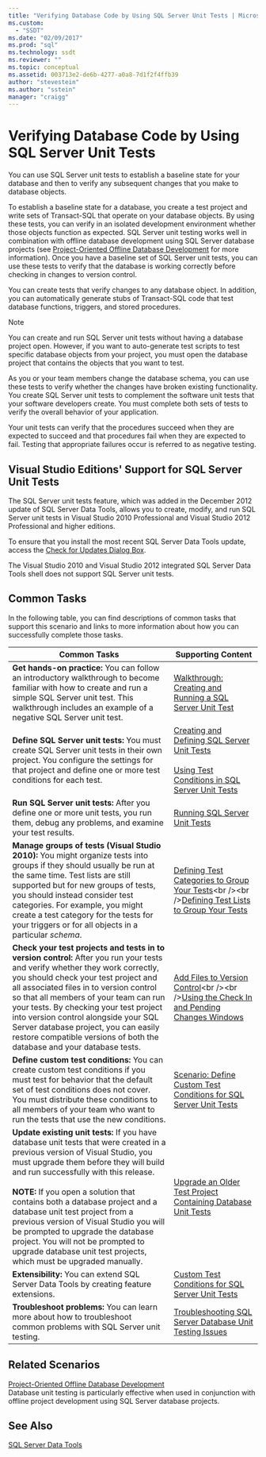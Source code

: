 ```yaml
---
title: "Verifying Database Code by Using SQL Server Unit Tests | Microsoft Docs"
ms.custom: 
  - "SSDT"
ms.date: "02/09/2017"
ms.prod: "sql"
ms.technology: ssdt
ms.reviewer: ""
ms.topic: conceptual
ms.assetid: 003713e2-de6b-4277-a0a8-7d1f2f4ffb39
author: "stevestein"
ms.author: "sstein"
manager: "craigg"
---
```

# Verifying Database Code by Using SQL Server Unit Tests
You can use SQL Server unit tests to establish a baseline state for your database and then to verify any subsequent changes that you make to database objects.  
  
To establish a baseline state for a database, you create a test project and write sets of Transact\-SQL that operate on your database objects. By using these tests, you can verify in an isolated development environment whether those objects function as expected. SQL Server unit testing works well in combination with offline database development using SQL Server database projects (see [Project-Oriented Offline Database Development](../ssdt/project-oriented-offline-database-development.md) for more information). Once you have a baseline set of SQL Server unit tests, you can use these tests to verify that the database is working correctly before checking in changes to version control.  
  
You can create tests that verify changes to any database object. In addition, you can automatically generate stubs of Transact\-SQL code that test database functions, triggers, and stored procedures.  
  
> [!NOTE]  
> You can create and run SQL Server unit tests without having a database project open. However, if you want to auto-generate test scripts to test specific database objects from your project, you must open the database project that contains the objects that you want to test.  
  
As you or your team members change the database schema, you can use these tests to verify whether the changes have broken existing functionality. You create SQL Server unit tests to complement the software unit tests that your software developers create. You must complete both sets of tests to verify the overall behavior of your application.  
  
Your unit tests can verify that the procedures succeed when they are expected to succeed and that procedures fail when they are expected to fail. Testing that appropriate failures occur is referred to as negative testing.  
  
## Visual Studio Editions' Support for SQL Server Unit Tests  
The SQL Server unit tests feature, which was added in the December 2012 update of SQL Server Data Tools, allows you to create, modify, and run SQL Server unit tests in Visual Studio 2010 Professional and Visual Studio 2012 Professional and higher editions.  
  
To ensure that you install the most recent SQL Server Data Tools update, access the [Check for Updates Dialog Box](../ssdt/check-for-updates-dialog-box.md).  
  
The Visual Studio 2010 and Visual Studio 2012 integrated SQL Server Data Tools shell does not support SQL Server unit tests.  
  
## Common Tasks  
In the following table, you can find descriptions of common tasks that support this scenario and links to more information about how you can successfully complete those tasks.  
  
|Common Tasks|Supporting Content|  
|----------------|----------------------|  
|**Get hands-on practice:** You can follow an introductory walkthrough to become familiar with how to create and run a simple SQL Server unit test. This walkthrough includes an example of a negative SQL Server unit test.|[Walkthrough: Creating and Running a SQL Server Unit Test](../ssdt/walkthrough-creating-and-running-a-sql-server-unit-test.md)|  
|**Define SQL Server unit tests:** You must create SQL Server unit tests in their own project. You configure the settings for that project and define one or more test conditions for each test.|[Creating and Defining SQL Server Unit Tests](../ssdt/creating-and-defining-sql-server-unit-tests.md)<br /><br />[Using Test Conditions in SQL Server Unit Tests](../ssdt/using-test-conditions-in-sql-server-unit-tests.md)|  
|**Run SQL Server unit tests:** After you define one or more unit tests, you run them, debug any problems, and examine your test results.|[Running SQL Server Unit Tests](../ssdt/running-sql-server-unit-tests.md)|  
|**Manage groups of tests (Visual Studio 2010):** You might organize tests into groups if they should usually be run at the same time. Test lists are still supported but for new groups of tests, you should instead consider test categories. For example, you might create a test category for the tests for your triggers or for all objects in a particular *schema*.|[Defining Test Categories to Group Your Tests](http://msdn.microsoft.com/library/dd286595(VS.100).aspx)<br /><br />[Defining Test Lists to Group Your Tests](http://msdn.microsoft.com/library/dd286584(VS.100).aspx)|  
|**Check your test projects and tests in to version control:** After you run your tests and verify whether they work correctly, you should check your test project and all associated files in to version control so that all members of your team can run your tests. By checking your test project into version control alongside your SQL Server database project, you can easily restore compatible versions of both the database and your database tests.|[Add Files to Version Control](http://msdn.microsoft.com/library/ms181374(VS.100).aspx)<br /><br />[Using the Check In and Pending Changes Windows](http://msdn.microsoft.com/library/ms245462(VS.100).aspx)|  
|**Define custom test conditions:** You can create custom test conditions if you must test for behavior that the default set of test conditions does not cover. You must distribute these conditions to all members of your team who want to run the tests that use the new conditions.|[Scenario: Define Custom Test Conditions for SQL Server Unit Tests](http://msdn.microsoft.com/library/dd193282(VS.100).aspx)|  
|**Update existing unit tests:** If you have database unit tests that were created in a previous version of Visual Studio, you must upgrade them before they will build and run successfully with this release.<br /><br />**NOTE:** If you open a solution that contains both a database project and a database unit test project from a previous version of Visual Studio you will be prompted to upgrade the database project. You will not be prompted to upgrade database unit test projects, which must be upgraded manually.|[Upgrade an Older Test Project Containing Database Unit Tests](../ssdt/upgrade-an-older-test-project-containing-database-unit-tests.md)|  
|**Extensibility:** You can extend SQL Server Data Tools by creating feature extensions.|[Custom Test Conditions  for SQL Server Unit Tests](../ssdt/custom-test-conditions-for-sql-server-unit-tests.md)|  
|**Troubleshoot problems:** You can learn more about how to troubleshoot common problems with SQL Server unit testing.|[Troubleshooting SQL Server Database Unit Testing Issues](../ssdt/troubleshooting-sql-server-database-unit-testing-issues.md)|  
  
## Related Scenarios  
[Project-Oriented Offline Database Development](../ssdt/project-oriented-offline-database-development.md)  
Database unit testing is particularly effective when used in conjunction with offline project development using SQL Server database projects.  
  
## See Also  
[SQL Server Data Tools](../ssdt/sql-server-data-tools.md)  
  
